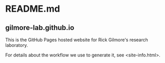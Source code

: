 # README.md
## gilmore-lab.github.io

This is the GitHub Pages hosted website for Rick Gilmore's research laboratory. 

For details about the workflow we use to generate it, see <site-info.html>.